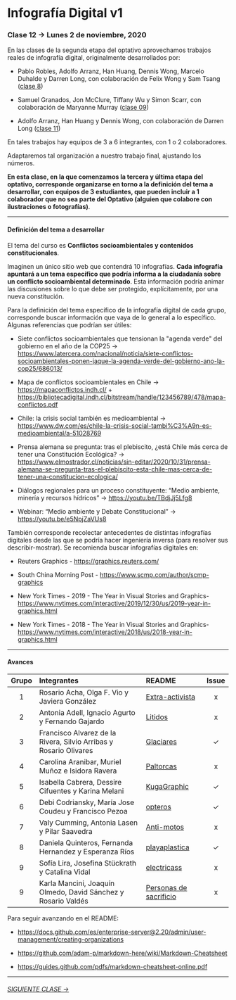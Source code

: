 # Infografía Digital v1

### Clase 12 → Lunes 2 de noviembre, 2020

En las clases de la segunda etapa del optativo aprovechamos trabajos reales de infografía digital, originalmente desarrollados por: 

- Pablo Robles, Adolfo Arranz, Han Huang, Dennis Wong, Marcelo Duhalde y Darren Long, con colaboración de Felix Wong y Sam Tsang ([clase 8](https://github.com/profesorfaco/dno075-2020/tree/gh-pages/clase-08))

- Samuel Granados, Jon McClure, Tiffany Wu y Simon Scarr, con colaboración de Maryanne Murray ([clase 09](https://github.com/profesorfaco/dno075-2020/tree/gh-pages/clase-09))

- Adolfo Arranz, Han Huang y Dennis Wong, con colaboración de Darren Long ([clase 11](https://github.com/profesorfaco/dno075-2020/tree/gh-pages/clase-11))

En tales trabajos hay equipos de 3 a 6 integrantes, con 1 o 2 colaboradores. 

Adaptaremos tal organización a nuestro trabajo final, ajustando los números.

**En esta clase, en la que comenzamos la tercera y última etapa del optativo, corresponde organizarse en torno a la definición del tema a desarrollar, con equipos de 3 estudiantes, que pueden incluir a 1 colaborador que no sea parte del Optativo (alguien que colabore con ilustraciones o fotografías)**.

- - - - - 

#### Definición del tema a desarrollar

El tema del curso es **Conflictos socioambientales y contenidos constitucionales**. 

Imaginen un único sitio web que contendrá 10 infografías. **Cada infografía apuntará a un tema específico que podría informa a la ciudadanía sobre un conflicto socioambiental determinado**. Esta información podría animar las discusiones sobre lo que debe ser protegido, explícitamente, por una nueva constitución. 

Para la definición del tema específico de la infografía digital de cada grupo, corresponde buscar información que vaya de lo general a lo específico. Algunas referencias que podrían ser útiles: 

- Siete conflictos socioambientales que tensionan la "agenda verde" del gobierno en el año de la COP25 → https://www.latercera.com/nacional/noticia/siete-conflictos-socioambientales-ponen-jaque-la-agenda-verde-del-gobierno-ano-la-cop25/686013/

- Mapa de conflictos socioambientales en Chile → https://mapaconflictos.indh.cl/ + https://bibliotecadigital.indh.cl/bitstream/handle/123456789/478/mapa-conflictos.pdf

- Chile: la crisis social también es medioambiental → https://www.dw.com/es/chile-la-crisis-social-tambi%C3%A9n-es-medioambiental/a-51028769

- Prensa alemana se pregunta: tras el plebiscito, ¿está Chile más cerca de tener una Constitución Ecológica? → https://www.elmostrador.cl/noticias/sin-editar/2020/10/31/prensa-alemana-se-pregunta-tras-el-plebiscito-esta-chile-mas-cerca-de-tener-una-constitucion-ecologica/

- Diálogos regionales para un proceso constituyente: “Medio ambiente, minería y recursos hídricos” → https://youtu.be/TBdjJj5Lfg8

- Webinar: “Medio ambiente y Debate Constitucional” → https://youtu.be/e5NpjZaVUs8

También corresponde recolectar antecedentes de distintas infografías digitales desde las que se podría hacer ingeniería inversa (para resolver sus describir-mostrar). Se recomienda buscar infografías digitales en:

- Reuters Graphics - https://graphics.reuters.com/

- South China Morning Post - https://www.scmp.com/author/scmp-graphics

- New York Times - 2019 - The Year in Visual Stories and Graphics- https://www.nytimes.com/interactive/2019/12/30/us/2019-year-in-graphics.html

- New York Times - 2018 - The Year in Visual Stories and Graphics- https://www.nytimes.com/interactive/2018/us/2018-year-in-graphics.html

- - - - - - - - 

#### Avances


| Grupo | Integrantes |  README    | Issue |
|:-----:|:---------|:-------|:----:|
| 1 | Rosario Acha, Olga F. Vio y Javiera González | [Extra-activista](https://github.com/extra-activista/avance-01/blob/main/README.md#avance-01) | x |
| 2 | Antonia Adell, Ignacio Agurto y Fernando Gajardo | [Litidos](https://github.com/Litidos/readme/blob/main/README.md#litidos---infograf%C3%ADa-digital) | x |
| 3 | Francisco Alvarez de la Rivera, Silvio Arribas y Rosario Olivares | [Glaciares](https://github.com/Glaciares-en-peligro/Glaciares/blob/main/README.md#investigaci-n) | ✓ |
| 4 | Carolina Aranibar, Muriel Muñoz e Isidora Ravera | [Paltorcas](https://github.com/Paltorcas/nov2/blob/gh-pages/README.md#conflicto-socioambiental-petorca-y-crisis-h%C3%ADdrica-non-potable_water) | x |
| 5 | Isabella Cabrera, Dessire Cifuentes y	Karina Melani | [KugaGraphic](https://github.com/KugaGraphic/Avance-nov2/blob/gh-pages/README.md#avance-de-trabajo-de-infograf%C3%ADa-animales-y-delimitaci%C3%B3n-urbana) | ✓ | 
| 6 | Debi Codriansky, María Jose Coudeu y Francisco Pezoa | [opteros](https://github.com/opteros/000/blob/gh-pages/README.md#polinizadores-nativos) | ✓ |
| 7 | Valy Cumming, Antonia Lasen y Pilar Saavedra | [Anti-motos](https://github.com/anti-motos/clase-1/blob/main/README.md#clase-1-primera-aproximaci%C3%B3n-al-tema) | x | 
| 8 | Daniela Quinteros, Fernanda Hernandez y Esperanza Ríos | [playaplastica](https://github.com/playaplastica/nov02/blob/main/README.md#regulaci%C3%B3n-del-uso-de-pl%C3%A1sticos-isla-de-pl%C3%A1sticos-en-rapa-nui) | ✓ |
| 9 | Sofía Lira, Josefina Stückrath y Catalina Vidal | [electricass](https://github.com/electricass/noviembre-2/blob/main/README.md#marco-te%C3%B3rico-pol%C3%ADtica-energ%C3%A9tica-de-chile-el-caso-de-la-hidroel%C3%A9ctrica-alto-maipo) | x |
| 9 | Karla Mancini, Joaquín Olmedo, David Sánchez y Rosario Valdés | [Personas de sacrificio](https://github.com/Personas-de-sacrificio/personas-de-sacrificio/blob/main/README.md#personas-de-sacrificio) | x |

Para seguir avanzando en el README:

- https://docs.github.com/es/enterprise-server@2.20/admin/user-management/creating-organizations

- https://github.com/adam-p/markdown-here/wiki/Markdown-Cheatsheet

- https://guides.github.com/pdfs/markdown-cheatsheet-online.pdf

- - - - - - - -

###### [SIGUIENTE CLASE →](https://github.com/profesorfaco/dno075-2020/tree/gh-pages/clase-13)
